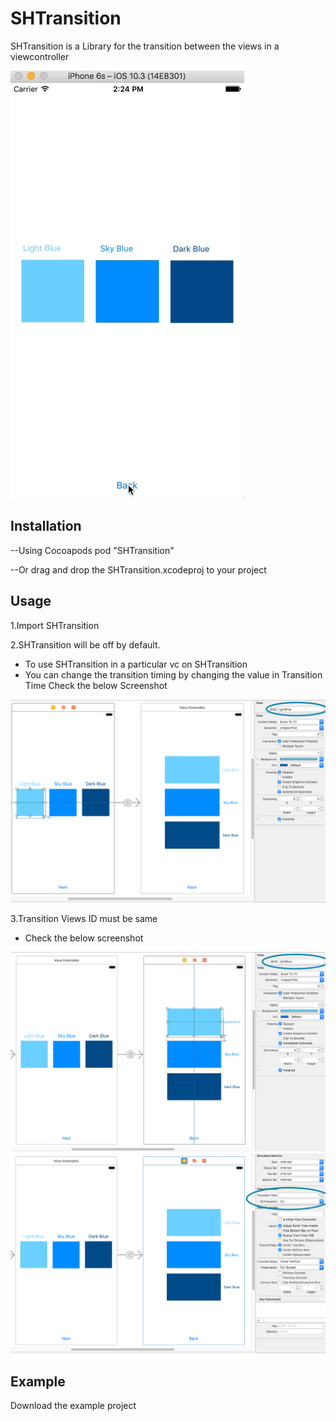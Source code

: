 # SHTransition
SHTransition is a Library for the transition between the views in a viewcontroller

<img src="/Screenshots/Transition.gif" />

## Installation	

--Using Cocoapods
  pod "SHTransition"

--Or drag and drop the SHTransition.xcodeproj to your project

## Usage

1.Import SHTransition

2.SHTransition will be off by default.
  - To use SHTransition in a particular vc on SHTransition 
  - You can change the transition timing by changing the value in Transition Time
  Check the below Screenshot 
<img src="/Screenshots/screenshot1.png" />

3.Transition Views ID must be same
  - Check the below screenshot
  <img src="/Screenshots/screenshot2.png" /> 
  <img src="/Screenshots/screenshot3.png" />
  
## Example

Download the example project 
 
  
